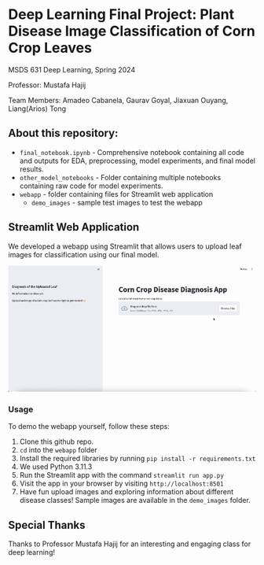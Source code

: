 # Deep Learning Final Project: Plant Disease Image Classification of Corn Crop Leaves
MSDS 631 Deep Learning, Spring 2024

Professor: Mustafa Hajij

Team Members: Amadeo Cabanela, Gaurav Goyal, Jiaxuan Ouyang, Liang(Arios) Tong


## About this repository:
* `final_notebook.ipynb` - Comprehensive notebook containing all code and outputs for EDA, preprocessing, model experiments, and final model results.
* `other_model_notebooks` - Folder containing multiple notebooks containing raw code for model experiments.
* `webapp` - folder containing files for Streamlit web application
  * `demo_images` - sample test images to test the webapp

## Streamlit Web Application
We developed a webapp using Streamlit that allows users to upload leaf images for classification using our final model.

![webapp demo](webapp/webapp_gifs/1_upload_unhealthy.gif)

### Usage
To demo the webapp yourself, follow these steps:
1. Clone this github repo.
1. `cd` into the `webapp` folder
1. Install the required libraries by running `pip install -r requirements.txt`
1. We used Python 3.11.3
1. Run the Streamlit app with the command `streamlit run app.py`
1. Visit the app in your browser by visiting `http://localhost:8501`
1. Have fun upload images and exploring information about different disease classes! Sample images are available in the `demo_images` folder.

## Special Thanks
Thanks to Professor Mustafa Hajij for an interesting and engaging class for deep learning!